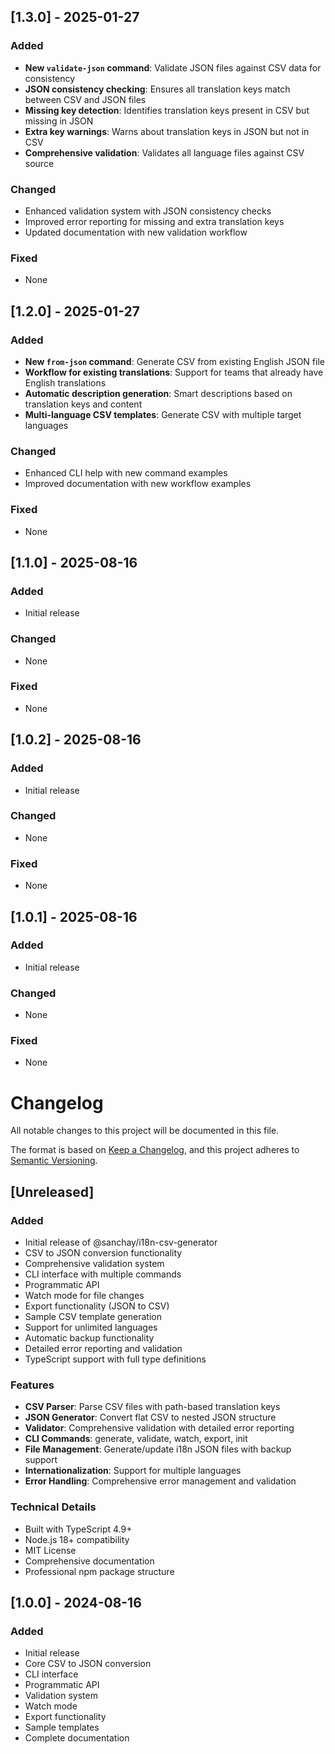 ## [1.3.0] - 2025-01-27

### Added
- **New `validate-json` command**: Validate JSON files against CSV data for consistency
- **JSON consistency checking**: Ensures all translation keys match between CSV and JSON files
- **Missing key detection**: Identifies translation keys present in CSV but missing in JSON
- **Extra key warnings**: Warns about translation keys in JSON but not in CSV
- **Comprehensive validation**: Validates all language files against CSV source

### Changed
- Enhanced validation system with JSON consistency checks
- Improved error reporting for missing and extra translation keys
- Updated documentation with new validation workflow

### Fixed
- None

## [1.2.0] - 2025-01-27

### Added
- **New `from-json` command**: Generate CSV from existing English JSON file
- **Workflow for existing translations**: Support for teams that already have English translations
- **Automatic description generation**: Smart descriptions based on translation keys and content
- **Multi-language CSV templates**: Generate CSV with multiple target languages

### Changed
- Enhanced CLI help with new command examples
- Improved documentation with new workflow examples

### Fixed
- None

## [1.1.0] - 2025-08-16

### Added
- Initial release

### Changed
- None

### Fixed
- None

## [1.0.2] - 2025-08-16

### Added
- Initial release

### Changed
- None

### Fixed
- None

## [1.0.1] - 2025-08-16

### Added
- Initial release

### Changed
- None

### Fixed
- None

# Changelog

All notable changes to this project will be documented in this file.

The format is based on [Keep a Changelog](https://keepachangelog.com/en/1.0.0/),
and this project adheres to [Semantic Versioning](https://semver.org/spec/v2.0.0.html).

## [Unreleased]

### Added
- Initial release of @sanchay/i18n-csv-generator
- CSV to JSON conversion functionality
- Comprehensive validation system
- CLI interface with multiple commands
- Programmatic API
- Watch mode for file changes
- Export functionality (JSON to CSV)
- Sample CSV template generation
- Support for unlimited languages
- Automatic backup functionality
- Detailed error reporting and validation
- TypeScript support with full type definitions

### Features
- **CSV Parser**: Parse CSV files with path-based translation keys
- **JSON Generator**: Convert flat CSV to nested JSON structure
- **Validator**: Comprehensive validation with detailed error reporting
- **CLI Commands**: generate, validate, watch, export, init
- **File Management**: Generate/update i18n JSON files with backup support
- **Internationalization**: Support for multiple languages
- **Error Handling**: Comprehensive error management and validation

### Technical Details
- Built with TypeScript 4.9+
- Node.js 18+ compatibility
- MIT License
- Comprehensive documentation
- Professional npm package structure

## [1.0.0] - 2024-08-16

### Added
- Initial release
- Core CSV to JSON conversion
- CLI interface
- Programmatic API
- Validation system
- Watch mode
- Export functionality
- Sample templates
- Complete documentation
